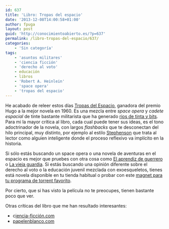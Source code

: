 ```yaml
---
id: 637
title: 'Libro: Tropas del espacio'
date: '2013-12-08T14:00:58+01:00'
author: fpuga
layout: post
guid: 'http://conocimientoabierto.es/?p=637'
permalink: /libro-tropas-del-espacio/637/
categories:
    - 'Sin categoría'
tags:
    - 'asuntos militares'
    - 'ciencia ficción'
    - 'derecho al voto'
    - educación
    - libros
    - 'Robert A. Heinlein'
    - 'space opera'
    - 'tropas del espacio'
---
```


He acabado de releer estos días [Tropas del Espacio](http://es.wikipedia.org/wiki/Starship_Troopers_(novela)), ganadora del premio Hugo a la mejor novela en 1960. Es una mezcla entre *space opera* y *cadete espacial* de tinte bastante militarista que ha generado [rios de tinta y bits](http://rescepto.wordpress.com/2012/03/28/tropas-del-espacio/). Para mi la mayor crítica al libro, cada cual puede tener sus ideas, es el tono adoctrinador de la novela, con largos *flashbacks* que te desconectan del hilo principal, muy distinto, por ejemplo al estilo [Stephenson](http://conocimientoabierto.es/la-era-del-diamante-ciencia-ficcion/519/) que trata al lector como alguien inteligente donde el proceso reflexivo va implícito en la historia.

Si sólo estás buscando un space opera o una novela de aventuras en el espacio es mejor que pruebes con otra cosa como [El aprendiz de guerrero](http://conocimientoabierto.es/libro-el-aprendiz-de-guerrero/177/) o [La vieja guardia](http://en.wikipedia.org/wiki/Old_Man%27s_War). Si estás buscando una opinión diferente sobre el derecho al voto o la educación juvenil mezclada con exoesqueletos, tienes está novela disponible en tu tienda habitual o probar con este [magnet para tu programa de torrent favorito](http://mgnet.me/iQx93).

Por cierto, que si has visto la película no te preocupes, tienen bastante poco que ver.

Otras críticas del libro que me han resultado interesantes:

- c[iencia-ficción.com](http://www.ciencia-ficcion.com/opinion/op00072.htm)
- [papelenblanco.com](http://www.papelenblanco.com/novela/tropas-del-espacio-de-robert-a-heinlein)